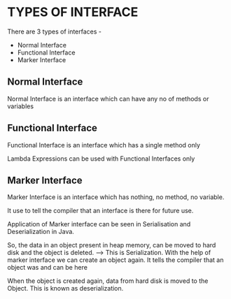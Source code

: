 # TYPES OF INTERFACE

There are 3 types of interfaces - 

- Normal Interface
- Functional Interface
- Marker Interface



## Normal Interface

Normal Interface is an interface which can have any no of methods or variables


## Functional Interface

Functional Interface is an interface which has a single method only

Lambda Expressions can be used with Functional Interfaces only


## Marker Interface

Marker Interface is an interface which has nothing, no method, no variable.

It use to tell the compiler that an interface is there for future use.

Application of Marker interface can be seen in Serialisation and Deserialization in Java.

So, the data in an object present in heap memory, can be moved to hard disk and the object is deleted. --> This is Serialization. 
With the help of marker interface we can create an object again. 
It tells the compiler that an object was and can be here

When the object is created again, data from hard disk is moved to the Object. 
This is known as deserialization.